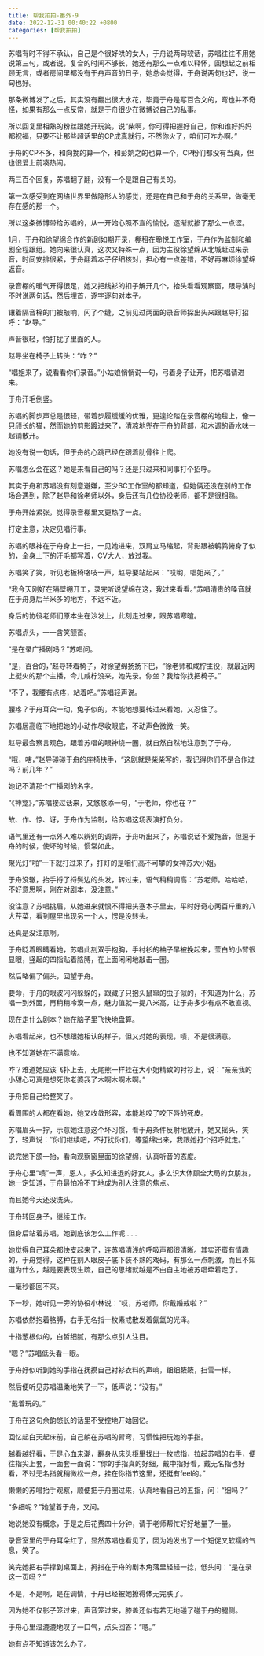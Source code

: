 ```yaml
---
title: 帮我拍拍-番外·9
date: 2022-12-31 00:40:22 +0800
categories: [帮我拍拍]
---
```


苏唱有时不得不承认，自己是个很好哄的女人，于舟说两句软话，苏唱往往不用她说第三句，或者说，复合的时间不够长，她还有那么一点难以释怀，回想起之前相顾无言，或者房间里都没有于舟声音的日子，她总会觉得，于舟说两句也好，说一句也好。

那条微博发了之后，其实没有翻出很大水花，毕竟于舟是写百合文的，弯也并不奇怪，如果有那么一点反常，就是于舟很少在微博说自己的私事。

所以回复里相熟的粉丝跟她开玩笑，说“柴啊，你可得把握好自己，你和谁好妈妈都祝福，只要不让那些超话里的CP成真就行，不然你火了，咱们可咋办啊。”

于舟的CP不多，和向挽的算一个，和彭姠之的也算一个，CP粉们都没有当真，但也很爱上前凑热闹。

两三百个回复，苏唱翻了翻，没有一个是跟自己有关的。

第一次感受到在网络世界里做隐形人的感觉，还是在自己和于舟的关系里，做毫无存在感的那一个。

所以这条微博带给苏唱的，从一开始心照不宣的愉悦，逐渐就掺了那么一点涩。

1月，于舟和徐望绵合作的新剧如期开录，棚租在聆悦工作室，于舟作为监制和编剧全程跟组。她向来很认真，这次又特殊一点，因为主役徐望绵从北城赶过来录音，时间安排很紧，于舟翻着本子仔细核对，担心有一点差错，不好再麻烦徐望绵返音。

录音棚的暖气开得很足，她又把线衫的扣子解开几个，抬头看看观察窗，跟导演时不时说两句话，然后埋首，逐字逐句对本子。

镶着隔音棉的门被敲响，闪了个缝，之前见过两面的录音师探出头来跟赵导打招呼：“赵导。”

声音很轻，怕打扰了里面的人。

赵导坐在椅子上转头：“咋？”

“唱姐来了，说看看你们录音。”小姑娘悄悄说一句，弓着身子让开，把苏唱请进来。

于舟汗毛倒竖。

苏唱的脚步声总是很轻，带着步履缓缓的优雅，更遑论踏在录音棚的地毯上，像一只颀长的猫，然而她的剪影踱过来了，清凉地兜在于舟的背部，和木调的香水味一起铺散开。

她没有说一句话，但于舟的心跳已经在跟着肋骨往上爬。

苏唱怎么会在这？她是来看自己的吗？还是只过来和同事打个招呼。

其实于舟和苏唱没有刻意避嫌，至少SC工作室的都知道，但她俩还没在别的工作场合遇到，除了赵导和徐老师以外，身后还有几位协役老师，都不是很相熟。

于舟开始紧张，觉得录音棚里又更热了一点。

打定主意，决定见唱行事。

苏唱的眼神在于舟身上一扫，一见她进来，双肩立马缩起，背影跟被鹌鹑俯身了似的，全身上下的汗毛都写着，CV大人，放过我。

苏唱笑了笑，听见老板椅咯吱一声，赵导要站起来：“哎哟，唱姐来了。”

“我今天刚好在隔壁棚开工，录完听说望绵在这，我过来看看。”苏唱清贵的嗓音就在于舟身后半米多的地方，不远不近。

身后的协役老师们原本坐在沙发上，此刻走过来，跟苏唱寒暄。

苏唱点头，一一含笑颔首。

“是在录广播剧吗？”苏唱问。

“是，百合的，”赵导转着椅子，对徐望绵扬扬下巴，“徐老师和咸柠主役，就最近网上挺火的那个主播，今儿咸柠没来，她先录。你坐？我给你找把椅子。”

“不了，我腰有点疼，站着吧。”苏唱轻声说。

腰疼？于舟耳朵一动，兔子似的，本能地想要转过来看她，又忍住了。

苏唱居高临下地把她的小动作尽收眼底，不动声色微微一笑。

赵导最会察言观色，跟着苏唱的眼神绕一圈，就自然自然地注意到了于舟。

“哦，嗐，”赵导碰碰于舟的座椅扶手，“这剧就是柴柴写的，我记得你们不是合作过吗？前几年？”

她记不清那个广播剧的名字。

“《神龛》，”苏唱接过话来，又悠悠添一句，“于老师，你也在？”

故、作、惊、讶，于舟作为监制，给苏唱这场表演打负分。

语气里还有一点外人难以辨别的调弄，于舟听出来了，苏唱说话不爱拖音，但逗于舟的时候，使坏的时候，惯常如此。

聚光灯“啪”一下就打过来了，打灯的是咱们高不可攀的女神苏大小姐。

于舟没辙，抬手捋了捋鬓边的头发，转过来，语气稍稍调高：“苏老师。哈哈哈，不好意思啊，刚在对剧本，没注意。”

没注意？苏唱挑眉，从她进来就恨不得把头塞本子里去，平时好奇心两百斤重的八大芹菜，看到屋里出现另一个人，愣是没转头。

还真是没注意啊。

于舟眨着眼睛看她，苏唱此刻双手抱胸，手衬衫的袖子早被挽起来，莹白的小臂很显眼，竖起的四指贴着胳膊，在上面闲闲地敲击一圈。

然后略偏了偏头，回望于舟。

要命，于舟的眼波闪闪躲躲的，跟藏了只抱头鼠窜的虫子似的，不知道为什么，苏唱一到外面，再稍稍冷漠一点，魅力值就一提八米高，让于舟多少有点不敢直视。

现在走什么剧本？她在脑子里飞快地盘算。

苏唱看起来，也不想跟她相认的样子，但又对她的表现，啧，不是很满意。

也不知道她在不满意啥。

咋？难道她应该飞扑上去，无尾熊一样挂在大小姐精致的衬衫上，说：“亲亲我的小甜心可真是想死你老婆我了木啊木啊木啊。”

于舟把自己给整笑了。

看周围的人都在看她，她又收敛形容，本能地咬了咬下唇的死皮。

苏唱眉头一拧，示意她注意这个坏习惯，看于舟条件反射地放开，她又摇头，笑了，轻声说：“你们继续吧，不打扰你们，等望绵出来，我跟她打个招呼就走。”

说完她下颌一抬，看向观察窗里面的徐望绵，认真听音的态度。

于舟心里“啧”一声，恩人，多么知进退的好女人，多么识大体顾全大局的女朋友，她一定知道，于舟最怕冷不丁地成为别人注意的焦点。

而且她今天还没洗头。

于舟转回身子，继续工作。

但身后站着苏唱，她到底该怎么工作呢……

她觉得自己耳朵都快支起来了，连苏唱清浅的呼吸声都很清晰。其实还蛮有情趣的，于舟觉得，这种在别人眼皮子底下装不熟的戏码，有那么一点刺激，而且不知道为什么，越是要表现生疏，自己的思绪就越是不由自主地被苏唱牵着走了。

一毫秒都回不来。

下一秒，她听见一旁的协役小林说：“哎，苏老师，你戴婚戒啦？”

苏唱依然抱着胳膊，右手无名指一枚素戒散发着氤氲的光泽。

十指葱根似的，白皙细腻，有那么点引人注目。

“嗯？”苏唱低头看一眼。

于舟好似听到她的手指在抚摸自己衬衫衣料的声响，细细簌簌，扫雪一样。

然后便听见苏唱温柔地笑了一下，低声说：“没有。”

“戴着玩的。”

于舟在这句余韵悠长的话里不受控地开始回忆。

回忆起白天起床前，自己躺在苏唱的臂弯，习惯性把玩她的手指。

越看越好看，于是心血来潮，翻身从床头柜里找出一枚戒指，拉起苏唱的右手，便往指尖上套，一面套一面说：“你的手指真的好细，戴中指好看，戴无名指也好看，不过无名指就稍微松一点，挂在你指节这里，还挺有feel的。”

懒懒的苏唱抬手观察，顺便把于舟圈过来，认真地看自己的五指，问：“细吗？”

“多细呢？”她望着于舟，又问。

她说她没有概念，于是之后花费四十分钟，请于老师帮忙好好地量了一量。

录音室里的于舟耳朵红了，显然苏唱也看见了，因为她发出了一个短促又软糯的气息，笑了。

笑完她把右手撑到桌面上，拇指在于舟的剧本角落里轻轻一捻，低头问：“是在录这一页吗？”

不是，不是啊，是在调情，于舟已经被她撩得体无完肤了。

因为她不仅影子笼过来，声音笼过来，膝盖还似有若无地碰了碰于舟的腿侧。

于舟心里湿漉漉地叹了一口气，点头回答：“嗯。”

她有点不知道该怎么办了。


